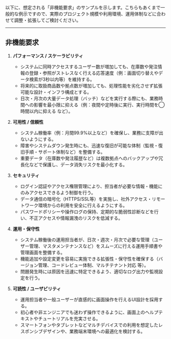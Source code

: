 以下に、想定される「非機能要求」のサンプルを示します。こちらもあくまで一般的な例示ですので、実際のプロジェクト規模や利用環境、運用体制などに合わせて調整・拡張してご検討ください。

---

## 非機能要求

1. **パフォーマンス / スケーラビリティ**  
   - システムに同時アクセスするユーザー数が増加しても、在庫数や発注情報の登録・参照がストレスなく行える応答速度（例：画面切り替えやデータ検索が3秒以内等）を維持する。  
   - 将来的に取扱商品数や拠点数が増加しても、処理性能を劣化させず拡張可能な設計・インフラ構成とする。  
   - 日次・月次の大量データ処理（バッチ）などを実行する際にも、業務時間への影響を最小限に抑える（例：夜間や定時後に実行、実行時間を◯時間以内に抑える など）。

2. **可用性 / 信頼性**  
   - システム稼働率（例：月間99.9%以上など）を確保し、業務に支障が出ないようにする。  
   - 障害やシステムダウン発生時にも、迅速な復旧が可能な体制（監視・復旧手順・サポート体制など）を整備する。  
   - 重要データ（在庫数や発注履歴など）は複数拠点へのバックアップや冗長化などで保護し、データ消失リスクを最小化する。

3. **セキュリティ**  
   - ログイン認証やアクセス権限管理により、担当者が必要な情報・機能にのみアクセスできるよう制御を行う。  
   - データ通信の暗号化（HTTPS/SSL等）を実施し、社外アクセス・リモートワーク環境からの利用を安全に行えるようにする。  
   - パスワードポリシーや操作ログの保持、定期的な脆弱性診断などを行い、不正アクセスや情報漏洩のリスクを低減する。

4. **運用・保守性**  
   - システム稼働後の運用担当者が、日次・週次・月次で必要な管理（ユーザー管理、マスタメンテナンスなど）をスムーズに行える運用手順書や管理画面を整備する。  
   - 機能追加や設定変更を容易に実施できる拡張性・保守性を確保する（バージョン管理、コードレビュー体制、マルチテナント対応 等）。  
   - 問題発生時には原因を迅速に特定できるよう、適切なログ出力や監視設定を行う。

5. **可読性 / ユーザビリティ**  
   - 運用担当者や一般ユーザーが直感的に画面操作を行えるUI設計を採用する。  
   - 初心者や非エンジニアでも迷わず操作できるように、画面上のヘルプテキストやチュートリアルを充実させる。  
   - スマートフォンやタブレットなどマルチデバイスでの利用を想定したレスポンシブデザインや、業務端末環境への最適化を検討する。